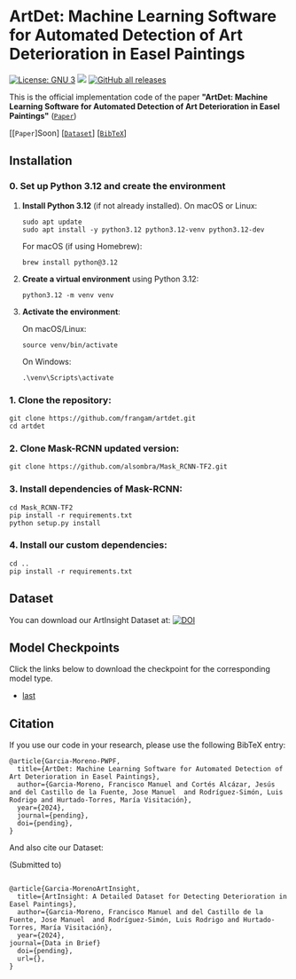 # ArtDet: Machine Learning Software for Automated Detection of Art Deterioration in Easel Paintings


[![License: GNU 3](https://img.shields.io/badge/License-GNU%203-blue.svg)](https://www.gnu.org/licenses/gpl-3.0) <img src="https://img.shields.io/github/release/frangam/artdet.svg"/> [![GitHub all releases](https://img.shields.io/github/downloads/frangam/artdet/total)](https://github.com/frangam/artdet/releases/download/1.0/artdet-v1.0.zip)

This is the official implementation code of the paper <b>"ArtDet: Machine Learning Software for Automated Detection of Art Deterioration in Easel Paintings"</b> ([`Paper`](Soon))

[[`Paper`]Soon] [[`Dataset`](https://doi.org/10.5281/zenodo.8429815)] [[`BibTeX`](#citation)]




## Installation

### 0. **Set up Python 3.12 and create the environment**

1. **Install Python 3.12** (if not already installed). On macOS or Linux:

   ```shell
   sudo apt update
   sudo apt install -y python3.12 python3.12-venv python3.12-dev
   ```

   For macOS (if using Homebrew):

   ```shell
   brew install python@3.12
   ```

2. **Create a virtual environment** using Python 3.12:

   ```shell
   python3.12 -m venv venv
   ```

3. **Activate the environment**:

   On macOS/Linux:

   ```shell
   source venv/bin/activate
   ```

   On Windows:

   ```shell
   .\venv\Scripts\activate
   ```

### 1. **Clone the repository:**

   ```shell
   git clone https://github.com/frangam/artdet.git
   cd artdet
   ```

### 2. **Clone Mask-RCNN updated version:**

   ```shell
   git clone https://github.com/alsombra/Mask_RCNN-TF2.git
   ```

### 3. **Install dependencies of Mask-RCNN:**

   ```shell
   cd Mask_RCNN-TF2
   pip install -r requirements.txt
   python setup.py install
   ```

### 4. **Install our custom dependencies:**

   ```shell
   cd ..
   pip install -r requirements.txt
   ```


## <a name="Dataset"></a>Dataset
You can download our ArtInsight Dataset at:  [![DOI](https://zenodo.org/badge/DOI/10.5281/zenodo.8429815.svg)](https://doi.org/10.5281/zenodo.8429815)

## <a name="Models"></a>Model Checkpoints

Click the links below to download the checkpoint for the corresponding model type.

- [last](soon)





## <a name="Citation"></a>Citation

If you use our code in your research, please use the following BibTeX entry:

```
@article{Garcia-Moreno-PWPF,
  title={ArtDet: Machine Learning Software for Automated Detection of Art Deterioration in Easel Paintings},
  author={Garcia-Moreno, Francisco Manuel and Cortés Alcázar, Jesús and del Castillo de la Fuente, Jose Manuel  and Rodríguez-Simón, Luis Rodrigo and Hurtado-Torres, María Visitación},
  year={2024},
  journal={pending},
  doi={pending},
}

```

And also cite our Dataset:

(Submitted to)
```

@article{Garcia-MorenoArtInsight,
  title={ArtInsight: A Detailed Dataset for Detecting Deterioration in Easel Paintings},
  author={Garcia-Moreno, Francisco Manuel and del Castillo de la Fuente, Jose Manuel  and Rodríguez-Simón, Luis Rodrigo and Hurtado-Torres, María Visitación},
  year={2024},
journal={Data in Brief}
  doi={pending},
  url={},
}
```

